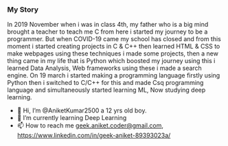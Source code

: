 ### My Story
In 2019 November when i was in class 4th, my father who is a big mind brought a teacher to teach me C from here i started my journey to be a programmer. But when COVID-19 came my school has closed and from this moment i started creating projects in C & C++ then learned HTML & CSS to make webpages using these techniques i made some projects, then a new thing came in my life that is Python which boosted my journey using this i learned Data Analysis, Web frameworks using these i made a search engine. On 19 march i started making a programming language firstly using Python then i switched to C/C++ for this and made Csq programming language and simultaneously started learning ML, Now studying deep learning.<br>

- 👋 Hi, I’m @AniketKumar2500 a 12 yrs old boy.
- 🌱 I’m currently learning Deep Learning
- 📫 How to reach me geek.aniket.coder@gmail.com, https://www.linkedin.com/in/geek-aniket-89393023a/

<!---
AniketKumar2500/AniketKumar2500 is a ✨ special ✨ repository because its `README.md` (this file) appears on your GitHub profile.
You can click the Preview link to take a look at your changes.
--->

